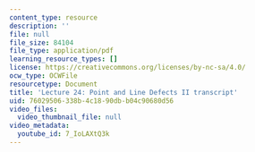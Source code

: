 ```yaml
---
content_type: resource
description: ''
file: null
file_size: 84104
file_type: application/pdf
learning_resource_types: []
license: https://creativecommons.org/licenses/by-nc-sa/4.0/
ocw_type: OCWFile
resourcetype: Document
title: 'Lecture 24: Point and Line Defects II transcript'
uid: 76029506-338b-4c18-90db-b04c90680d56
video_files:
  video_thumbnail_file: null
video_metadata:
  youtube_id: 7_IoLAXtQ3k
---
```

